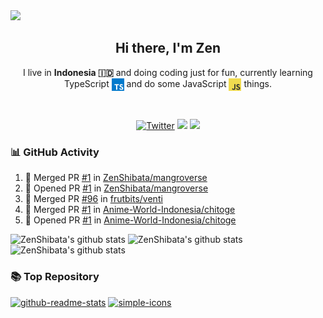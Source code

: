 <img src="https://i.imgur.com/roU0naz.png">
<h2 align="center"> Hi there, I'm Zen</h2>
<p align="center">I live in <b>Indonesia 🇮🇩</b> and doing coding just for fun, currently learning TypeScript <img align="center" alt="Typescript" width="20px" src="https://raw.githubusercontent.com/github/explore/78df643247d429f6cc873026c0622819ad797942/topics/typescript/typescript.png" /> and do some JavaScript <img align="center" alt="JavaScript" width="20px" src="https://raw.githubusercontent.com/github/explore/80688e429a7d4ef2fca1e82350fe8e3517d3494d/topics/javascript/javascript.png" /> things.</p>

<br />

<p align="center">
  <a href="https://twitter.com/zenshibata"><img alt="Twitter" title="Twitter" src="https://img.shields.io/badge/-Twitter-1DA1F2?style=for-the-badge&logo=twitter&logoColor=white"/></a>
  <a href="https://frutbits.org/discord" alt="FrutBits Indonesia">
    <img src="https://img.shields.io/badge/-Discord-7289DA?style=for-the-badge&logoColor=white&logo=discord"/></a>
  <a href="https://www.instagram.com/zenshibata" alt="@zenshibata">
    <img src="https://img.shields.io/badge/-Instagram-7339B0?style=for-the-badge&logoColor=white&logo=instagram"/></a>
</p>

### 📊 GitHub Activity
<!--START_SECTION:activity-->
1. 🎉 Merged PR [#1](https://github.com/ZenShibata/mangroverse/pull/1) in [ZenShibata/mangroverse](https://github.com/ZenShibata/mangroverse)
2. 💪 Opened PR [#1](https://github.com/ZenShibata/mangroverse/pull/1) in [ZenShibata/mangroverse](https://github.com/ZenShibata/mangroverse)
3. 🎉 Merged PR [#96](https://github.com/frutbits/venti/pull/96) in [frutbits/venti](https://github.com/frutbits/venti)
4. 🎉 Merged PR [#1](https://github.com/Anime-World-Indonesia/chitoge/pull/1) in [Anime-World-Indonesia/chitoge](https://github.com/Anime-World-Indonesia/chitoge)
5. 💪 Opened PR [#1](https://github.com/Anime-World-Indonesia/chitoge/pull/1) in [Anime-World-Indonesia/chitoge](https://github.com/Anime-World-Indonesia/chitoge)
<!--END_SECTION:activity-->

![ZenShibata's github stats](https://denvercoder1-github-readme-stats.vercel.app/api?username=ZenShibata&show_icons=true&count_private=true&theme=react&hide_border=true&bg_color=1F222E&title_color=F85D7F&icon_color=F8D866)
![ZenShibata's github stats](https://github-readme-streak-stats.herokuapp.com/?user=ZenShibata&theme=monokai-metallian&hide_border=true)
<br />
![ZenShibata's github stats](https://activity-graph.herokuapp.com/graph?username=ZenShibata&bg_color=1F222E&color=F8D866&line=F85D7F&point=FFFFFF&hide_border=true)

### 📚 Top Repository
  <a href="https://github.com/frutbits/venti"><img width="282" src="https://denvercoder1-github-readme-stats.vercel.app/api/pin/?username=frutbits&repo=venti&theme=react&bg_color=1F222E&title_color=F85D7F&icon_color=F8D866&hide_border=true&show_icons=false" alt="github-readme-stats"></a>
  <a href="https://github.com/frutbits/sapphire-plugins"><img width="282" src="https://denvercoder1-github-readme-stats.vercel.app/api/pin/?username=frutbits&repo=sapphire-plugins&theme=react&bg_color=1F222E&title_color=F85D7F&icon_color=F8D866&hide_border=true&show_icons=false" alt="simple-icons"></a>
